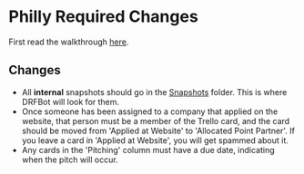 # Philly Required Changes

First read the walkthrough [here](WALKTHROUGH.md).

## Changes

- All **internal** snapshots should go in the [Snapshots](https://drive.google.com/drive/folders/0B5YV7AKNT7yoVlNER3dscVZPdk0) folder. This is where DRFBot will look for them.
- Once someone has been assigned to a company that applied on the website, that person must be a member of the Trello card, and the card should be moved from 'Applied at Website' to 'Allocated Point Partner'. If you leave a card in 'Applied at Website', you will get spammed about it.
- Any cards in the 'Pitching' column must have a due date, indicating when the pitch will occur.
